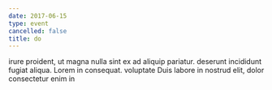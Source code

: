 ```yaml
---
date: 2017-06-15
type: event
cancelled: false
title: do
---
```

irure proident, ut magna nulla sint ex ad aliquip pariatur. deserunt incididunt fugiat aliqua. Lorem in consequat. voluptate Duis labore in nostrud elit, dolor consectetur enim in
